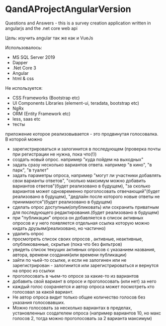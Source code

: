 # QandAProjectAngularVersion
Questions and Answers - this is a survey creation application written in angularjs and the .net core web api

Цель: изучить angular так же как и VueJs

Использовалось:
- MS SQL Server 2019
- Dapper 
- .Net Core 3 
- Angular 
- html & css

Не используется: 
- CSS Frameworks (Bootstrap etc) 
- UI Components Libraries (element-ui, teradata, bootstrap etc) 
- NgRx 
- ORM (Entity Framework etc) 
- less, saas etc
- тесты

приложение которое реализовывается - это продвинутая голосовалка. В которой можно
- зарегистрироваться и залогинится в последующем (проверка почты при регистрации не нужна, пока что(!))
- создать новый опрос. например "куда пойдем на выходных"
- задать сразу несколько вариантов ответа. например "в кино", "в парк", "в туалет"
- задать параметры опроса, например "могут ли участники добавлять свои варианты ответов", "сколько максимум можно добавить вариантов ответов"(будет реализовано в будущем), "за сколько вариантов может одновременно проголосовать отвечающий"(будет реализовано в будущем), "дедлайн после которого новые ответы не принимаются"(будет реализовано в будущем)
- сделать опрос доступным(опубликовать) или сохранить приватным для последующего редактирования.(будет реализовано в будущем)
- при "публикации" опроса он добавляется в список активных опросов и у него появляется отдельная ссылка которую можно кидать друзьям(реализовано, но частично)
- удалить опрос
- просмотреть список своих опросов , активные, неактивные, опубликованные, скрытые (пока что без фильтров)
- увидеть список текущих активных опросов с указанием названия, автора, времени создания(или времени публикации)
- зайти по чьей-то ссылке, и если не залогинен или не зарегистрирован - залогинится или зарегистрироваться и вернутся на опрос из ссылки
- проголосовать в чьем-то опросе за какие-то из вариантов
- добавить свой вариант в опросе и проголосовать (или нет) за него
- каждый голос сохраняется и автор опроса может посмотреть кто голосовал за какой вариант.
- Не автор опроса видит только общее количество голосов без указания голосовавших.
- Можно голосовать за несколько вариантах в пределах, установленных создателем опроса (например вариантов 10, но макс голосов 2, тогда можно проголосовать за 2 варианта максимум)
